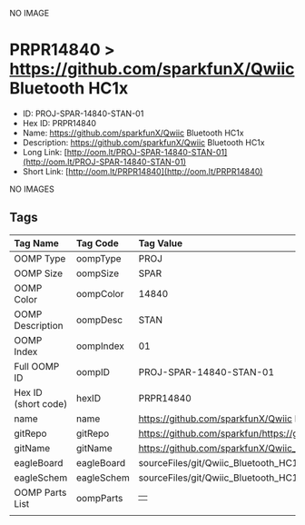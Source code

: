 


  
NO IMAGE  
# PRPR14840 > https://github.com/sparkfunX/Qwiic Bluetooth HC1x

- ID: PROJ-SPAR-14840-STAN-01
- Hex ID: PRPR14840
- Name: https://github.com/sparkfunX/Qwiic Bluetooth HC1x
- Description: https://github.com/sparkfunX/Qwiic Bluetooth HC1x
- Long Link: [http://oom.lt/PROJ-SPAR-14840-STAN-01](http://oom.lt/PROJ-SPAR-14840-STAN-01)
- Short Link: [http://oom.lt/PRPR14840](http://oom.lt/PRPR14840)
  
NO IMAGES  
## Tags
  

|Tag Name|Tag Code|Tag Value|
| :--- | :--- | :--- |
|OOMP Type|oompType|PROJ|
|OOMP Size|oompSize|SPAR|
|OOMP Color|oompColor|14840|
|OOMP Description|oompDesc|STAN|
|OOMP Index|oompIndex|01|
|Full OOMP ID|oompID|PROJ-SPAR-14840-STAN-01|
|Hex ID (short code)|hexID|PRPR14840|
|name|name|https://github.com/sparkfunX/Qwiic Bluetooth HC1x|
|gitRepo|gitRepo|https://github.com/sparkfun/https://github.com/sparkfunX/Qwiic_Bluetooth_HC1x|
|gitName|gitName|https://github.com/sparkfunX/Qwiic_Bluetooth_HC1x|
|eagleBoard|eagleBoard|sourceFiles/git/Qwiic_Bluetooth_HC1x/Hardware/Qwiic-Bluetooth-HC1X.brd|
|eagleSchem|eagleSchem|sourceFiles/git/Qwiic_Bluetooth_HC1x/Hardware/Qwiic-Bluetooth-HC1X.sch|
|OOMP Parts List|oompParts|<table><tr><td></td></tr></table>|
||||
